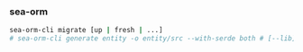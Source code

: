 ### sea-orm
```bash
sea-orm-cli migrate [up | fresh | ...]
# sea-orm-cli generate entity -o entity/src --with-serde both # [--lib]
```